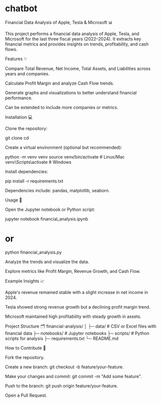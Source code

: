 # chatbot
Financial Data Analysis of Apple, Tesla & Microsoft 📊

This project performs a financial data analysis of Apple, Tesla, and Microsoft for the last three fiscal years (2022–2024). It extracts key financial metrics and provides insights on trends, profitability, and cash flows.

Features ✨

Compare Total Revenue, Net Income, Total Assets, and Liabilities across years and companies.

Calculate Profit Margin and analyze Cash Flow trends.

Generate graphs and visualizations to better understand financial performance.

Can be extended to include more companies or metrics.

Installation 💻

Clone the repository:

git clone <repository-url>
cd <repository-folder>


Create a virtual environment (optional but recommended):

python -m venv venv
source venv/bin/activate  # Linux/Mac
venv\Scripts\activate     # Windows


Install dependencies:

pip install -r requirements.txt


Dependencies include: pandas, matplotlib, seaborn.

Usage 🚀

Open the Jupyter notebook or Python script:

jupyter notebook financial_analysis.ipynb
# or
python financial_analysis.py


Analyze the trends and visualize the data.

Explore metrics like Profit Margin, Revenue Growth, and Cash Flow.

Example Insights 📈

Apple's revenue remained stable with a slight increase in net income in 2024.

Tesla showed strong revenue growth but a declining profit margin trend.

Microsoft maintained high profitability with steady growth in assets.

Project Structure 🗂️
financial-analysis/
│
├─ data/                 # CSV or Excel files with financial data
├─ notebooks/            # Jupyter notebooks
├─ scripts/              # Python scripts for analysis
├─ requirements.txt
└─ README.md

How to Contribute 🤝

Fork the repository.

Create a new branch: git checkout -b feature/your-feature.

Make your changes and commit: git commit -m "Add some feature".

Push to the branch: git push origin feature/your-feature.

Open a Pull Request.
